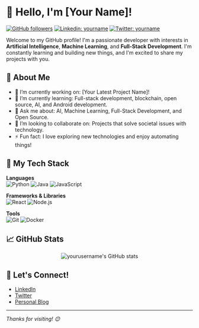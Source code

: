 # 👋 Hello, I'm [Your Name]!

[![GitHub followers](https://img.shields.io/github/followers/yourusername?label=Follow&style=social)](https://github.com/yourusername) 
[![Linkedin: yourname](https://img.shields.io/badge/-yourname-blue?style=flat-square&logo=Linkedin&logoColor=white&link=https://www.linkedin.com/in/yourname/)](https://www.linkedin.com/in/yourname/)
[![Twitter: yourname](https://img.shields.io/twitter/follow/yourname?style=social)](https://twitter.com/yourname)

Welcome to my GitHub profile! I'm a passionate developer with interests in **Artificial Intelligence**, **Machine Learning**, and **Full-Stack Development**. I'm constantly learning and building new things, and I'm excited to share my projects with you.

## 🌟 About Me

- 🔭 I’m currently working on: [Your Latest Project Name]!
- 🌱 I’m currently learning: Full-stack development, blockchain, open source, AI, and Android development.
- 💬 Ask me about: AI, Machine Learning, Full-Stack Development, and Open Source.
- 👯 I’m looking to collaborate on: Projects that solve societal issues with technology.
- ⚡ Fun fact: I love exploring new technologies and enjoy automating things!

## 🚀 My Tech Stack

**Languages**  
![Python](https://img.shields.io/badge/Python-3670A0?style=for-the-badge&logo=python&logoColor=ffdd54)
![Java](https://img.shields.io/badge/Java-ED8B00?style=for-the-badge&logo=java&logoColor=white)
![JavaScript](https://img.shields.io/badge/JavaScript-F7DF1E?style=for-the-badge&logo=javascript&logoColor=black)

**Frameworks & Libraries**  
![React](https://img.shields.io/badge/React-20232A?style=for-the-badge&logo=react&logoColor=61DAFB)
![Node.js](https://img.shields.io/badge/Node.js-43853D?style=for-the-badge&logo=node-dot-js&logoColor=white)

**Tools**  
![Git](https://img.shields.io/badge/Git-F05032?style=for-the-badge&logo=git&logoColor=white)
![Docker](https://img.shields.io/badge/Docker-2496ED?style=for-the-badge&logo=docker&logoColor=white)

## 📈 GitHub Stats

<p align="center">
  <img src="https://github-readme-stats.vercel.app/api?username=yourusername&show_icons=true&theme=radical" alt="yourusername's GitHub stats" />
</p>

## 🔗 Let's Connect!

- [LinkedIn](https://www.linkedin.com/in/yourname)
- [Twitter](https://twitter.com/yourname)
- [Personal Blog](https://yourblog.com)

---

*Thanks for visiting! 😊*
